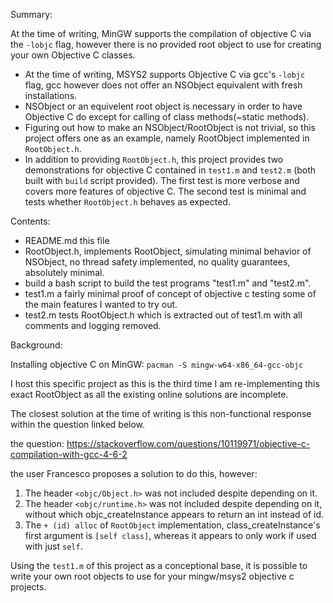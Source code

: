 Summary:

At the time of writing, MinGW supports the compilation of objective C via the `-lobjc` flag, however there is no provided root object to use for creating your own Objective C classes. 

- At the time of writing, MSYS2 supports Objective C via gcc's `-lobjc` flag, gcc however does not offer an NSObject equivalent with fresh installations. 
- NSObject or an equivelent root object is necessary in order to have Objective C do except for calling of class methods(~static methods).
- Figuring out how to make an NSObject/RootObject is not trivial, so this project offers one as an example, namely RootObject implemented in `RootObject.h`.
- In addition to providing `RootObject.h`, this project provides two demonstrations for objective C contained in `test1.m` and `test2.m` (both built with `build` script provided). The first test is more verbose and covers more features of objective C. The second test is minimal and tests whether `RootObject.h` behaves as expected.

Contents:
- README.md this file
- RootObject.h, implements RootObject, simulating minimal behavior of NSObject, no thread safety implemented, no quality guarantees, absolutely minimal.
- build a bash script to build the test programs "test1.m" and "test2.m".
- test1.m a fairly minimal proof of concept of objective c testing some of the main features I wanted to try out.
- test2.m tests RootObject.h which is extracted out of test1.m with all comments and logging removed.

Background:

Installing objective C on MinGW: `pacman -S mingw-w64-x86_64-gcc-objc`

I host this specific project as this is the third time I am re-implementing this exact RootObject as all the existing online solutions are incomplete. 

The closest solution at the time of writing is this non-functional response within the question linked below. 

the question: https://stackoverflow.com/questions/10119971/objective-c-compilation-with-gcc-4-6-2

the user Francesco proposes a solution to do this, however: 
1. The header `<objc/Object.h>` was not included despite depending on it.
2. The header `<objc/runtime.h>` was not included despite depending on it, without which objc_createInstance appears to return an int instead of id.
3. The `+ (id) alloc` of `RootObject` implementation, class_createInstance's first argument is `[self class]`, whereas it 
    appears to only work if used with just `self`.

Using the `test1.m` of this project as a conceptional base, it is possible to write your own root objects to use for your mingw/msys2 objective c projects.
